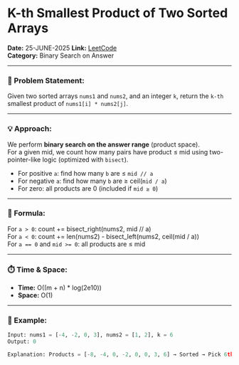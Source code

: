 # K-th Smallest Product of Two Sorted Arrays

**Date:** 25-JUNE-2025
**Link:** [LeetCode](https://leetcode.com/problems/k-th-smallest-product-of-two-sorted-arrays/)  
**Category:** Binary Search on Answer

---

### 🧠 Problem Statement:
Given two sorted arrays `nums1` and `nums2`, and an integer `k`, return the `k-th` smallest product of `nums1[i] * nums2[j]`.

---

### 💡 Approach:
We perform **binary search on the answer range** (product space).  
For a given mid, we count how many pairs have product ≤ mid using two-pointer-like logic (optimized with `bisect`).  
- For positive `a`: find how many `b` are ≤ `mid // a`
- For negative `a`: find how many `b` are ≥ ceil(`mid / a`)
- For zero: all products are 0 (included if `mid ≥ 0`)

---

### 📌 Formula:
For `a > 0`: count += bisect_right(nums2, mid // a)  
For `a < 0`: count += len(nums2) - bisect_left(nums2, ceil(mid / a))  
For `a == 0` and `mid >= 0`: all products are ≤ mid

---

### ⏱️ Time & Space:
- **Time:** O((m + n) * log(2e10))  
- **Space:** O(1)

---

### 🔁 Example:

```python
Input: nums1 = [-4, -2, 0, 3], nums2 = [1, 2], k = 6  
Output: 0

Explanation: Products = [-8, -4, 0, -2, 0, 0, 3, 6] → Sorted → Pick 6th smallest = 0
